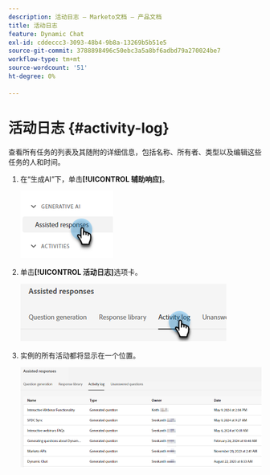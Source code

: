```yaml
---
description: 活动日志 — Marketo文档 — 产品文档
title: 活动日志
feature: Dynamic Chat
exl-id: cddeccc3-3093-48b4-9b8a-13269b5b51e5
source-git-commit: 3788898496c50ebc3a5a8bf6adbd79a270024be7
workflow-type: tm+mt
source-wordcount: '51'
ht-degree: 0%

---
```


# 活动日志 {#activity-log}

查看所有任务的列表及其随附的详细信息，包括名称、所有者、类型以及编辑这些任务的人和时间。

1. 在“生成AI”下，单击&#x200B;**[!UICONTROL 辅助响应]**。

   ![](assets/activity-log-1.png)

1. 单击&#x200B;**[!UICONTROL 活动日志]**&#x200B;选项卡。

   ![](assets/activity-log-2.png)

1. 实例的所有活动都将显示在一个位置。

   ![](assets/activity-log-3.png)
